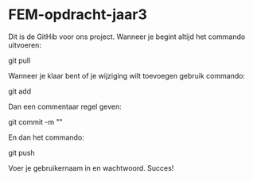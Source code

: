 # FEM-opdracht-jaar3

Dit is de GitHib voor ons project. Wanneer je begint altijd het commando uitvoeren:

git pull

Wanneer je klaar bent of je wijziging wilt toevoegen gebruik commando:

git add <naam van het bestand>

Dan een commentaar regel geven:

git commit -m "<een regel tekst tussen de aanhalingstekens>"

En dan het commando:

git push

Voer je gebruikernaam in en wachtwoord. Succes!
